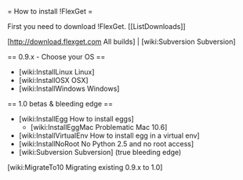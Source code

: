 = How to install !FlexGet =

First you need to download !FlexGet. 
[[ListDownloads]]

[http://download.flexget.com All builds] | [wiki:Subversion Subversion]

== 0.9.x - Choose your OS ==

 * [wiki:InstallLinux Linux]
 * [wiki:InstallOSX OSX]
 * [wiki:InstallWindows Windows]

== 1.0 betas & bleeding edge ==

 * [wiki:InstallEgg How to install eggs]
   * [wiki:InstallEggMac Problematic Mac 10.6]
 * [wiki:InstallVirtualEnv How to install egg in a virtual env]
 * [wiki:InstallNoRoot No Python 2.5 and no root access]
 * [wiki:Subversion Subversion] (true bleeding edge)

[wiki:MigrateTo10 Migrating existing 0.9.x to 1.0]